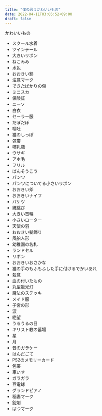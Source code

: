 ```yaml
---
title: "僕の思うかわいいもの"
date: 2022-04-11T03:05:52+09:00
draft: false
---
```


かわいいもの

- スクール水着
- ツインテール
- 大きいリボン
- ねこみみ
- 水色
- おおきい鈴
- 注意マーク
- できたばかりの傷
- ミニスカ
- 保険証
- ニーソ
- 白衣
- セーラー服
- だぼだぼ
- 嘔吐
- 猫のしっぽ
- 包帯
- 哺乳瓶
- ウサギ
- アホ毛
- フリル
- ばんそうこう
- パンツ
- パンツについてる小さいリボン
- おおきい斧
- おおきいナイフ
- バケツ
- 縄跳び
- 大きい首輪
- 小さいローター
- 天使の羽
- おおきい髪飾り
- 風船人形
- 幼稚園の名札
- ランドセル
- リボン
- おおきいおさかな
- 猫の手のもふもふした手に付けるでかいあれ
- 殺意
- 血の付いたもの
- 丸型蛍光灯
- 魔法のステッキ
- メイド服
- 子宮の形
- 涙
- 絶望
- うるうるの目
- キリスト教の墓場
- 星
- 月
- 昔のガラケー
- はんだごて
- PS2のメモリーカード
- 包帯
- 車いす
- ガラガラ
- 豆電球
- グランドピアノ
- 稲妻マーク
- 錠剤
- ばつマーク
